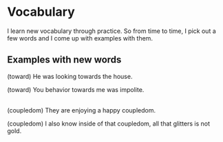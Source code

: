 # Vocabulary
I learn new vocabulary through practice. So from time to time, I pick out a few words and I come up with examples with them.  

## Examples with new words
(toward) He was looking towards the house.

(toward) You behavior towards me was impolite.

<br/>
(coupledom) They are enjoying a happy coupledom. 

(coupledom) I also know inside of that coupledom, all that glitters is not gold. 

